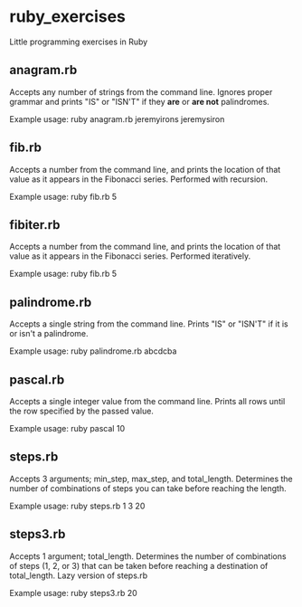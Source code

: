 # ruby_exercises
Little programming exercises in Ruby

## anagram.rb
Accepts any number of strings from the command line. Ignores proper grammar and prints "IS" or "ISN'T" if they __are__ or __are not__ palindromes.

Example usage: ruby anagram.rb jeremyirons jeremysiron

## fib.rb
Accepts a number from the command line, and prints the location of that value as it appears in the Fibonacci series. Performed with recursion.

Example usage: ruby fib.rb 5

## fibiter.rb
Accepts a number from the command line, and prints the location of that value as it appears in the Fibonacci series. Performed iteratively.

Example usage: ruby fib.rb 5
## palindrome.rb
Accepts a single string from the command line. Prints "IS" or "ISN'T" if it is or isn't a palindrome.

Example usage: ruby palindrome.rb abcdcba

## pascal.rb
Accepts a single integer value from the command line. Prints all rows until the row specified by the passed value.

Example usage: ruby pascal 10

## steps.rb
Accepts 3 arguments; min_step, max_step, and total_length. Determines the number of combinations of steps you can take before reaching the length.

Example usage: ruby steps.rb 1 3 20

## steps3.rb
Accepts 1 argument; total_length. Determines the number of combinations of steps (1, 2, or 3) that can be taken before reaching a destination of total_length. Lazy version of steps.rb

Example usage: ruby steps3.rb 20
